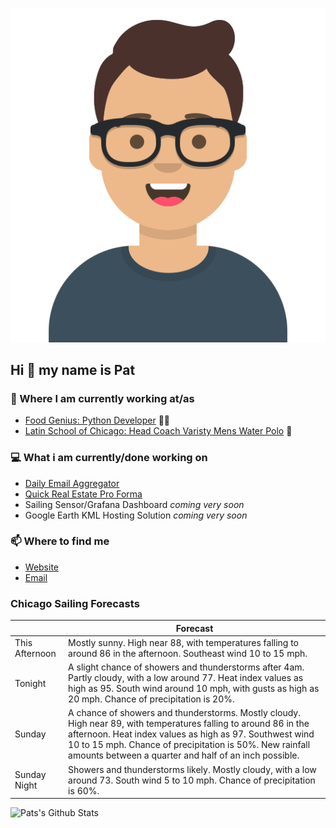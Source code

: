 [![Social banner for p-j-falconer](https://raw.githubusercontent.com/P-J-FALCONER/P-J-FALCONER/master/assets/avataaars.svg)](https://patfalconer.com/)
## Hi :wave: my name is Pat

### 💼 Where I am currently working at/as
- [Food Genius: Python Developer](https://getfoodgenius.com/) 🍔🐍
- [Latin School of Chicago: Head Coach Varisty Mens Water Polo](https://www.latinschool.org/) 🤽


### 💻 What i am currently/done working on
 - [Daily Email Aggregator](https://github.com/P-J-FALCONER/dott_daily_mail)
 - [Quick Real Estate Pro Forma](https://github.com/P-J-FALCONER/henry)
 - Sailing Sensor/Grafana Dashboard *coming very soon*
 - Google Earth KML Hosting Solution *coming very soon*

### 📫 Where to find me
 - [Website](https://patfalconer.com/)
 - [Email](mailto:patrick.j.falconer@gmail.com)


### Chicago Sailing Forecasts
|   | Forecast  |
|---|---|
| This Afternoon | Mostly sunny. High near 88, with temperatures falling to around 86 in the afternoon. Southeast wind 10 to 15 mph. |
| Tonight | A slight chance of showers and thunderstorms after 4am. Partly cloudy, with a low around 77. Heat index values as high as 95. South wind around 10 mph, with gusts as high as 20 mph. Chance of precipitation is 20%. |
| Sunday | A chance of showers and thunderstorms. Mostly cloudy. High near 89, with temperatures falling to around 86 in the afternoon. Heat index values as high as 97. Southwest wind 10 to 15 mph. Chance of precipitation is 50%. New rainfall amounts between a quarter and half of an inch possible. |
| Sunday Night | Showers and thunderstorms likely. Mostly cloudy, with a low around 73. South wind 5 to 10 mph. Chance of precipitation is 60%. |

![Pats's Github Stats](https://github-readme-stats.vercel.app/api?username=p-j-falconer&show_icons=true&theme=radical)
